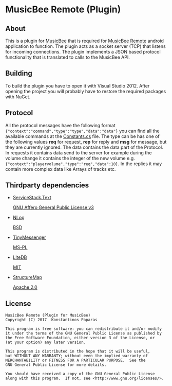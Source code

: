 MusicBee Remote (Plugin)
====================

About
-------
This is a plugin for [MusicBee](http://getmusicbee.com/) that is required for [MusicBee Remote](https://github.com/kelsos/mbrc) android application to function. The plugin acts as a socket server (TCP) that listens for incoming connections. The plugin implements a JSON based protocol functionality that is translated to calls to the MusicBee API.

Building
-------
To build the plugin you have to open it with Visual Studio 2012. After opening the project you will probably have to restore the required packages with NuGet.

Protocol
-------
All the protocol messages have the following format ``{"context":"command","type":"type","data":"data"}`` you can find all the available commands at the [Constants.cs](https://github.com/kelsos/mbrc-plugin/blob/development/AndroidRemote/Networking/Constants.cs) file. The type can be has one of the following values **req** for request, **rep** for reply and **msg** for message, but they are currently ignored. The data contains the data part of the Protocol. In requests it contains data send to the server for example during the volume change it contains the integer of the new volume e.g. `` {"context":"playervolume","type":"req","data":10}``. In the replies it may contain more complex data like Arrays of tracks etc.

Thirdparty dependencies
-------


*   [ServiceStack.Text](https://github.com/ServiceStack/ServiceStack.Text)
    
    [GNU Affero General Public License v3](http://www.gnu.org/licenses/agpl-3.0.html)

*   [NLog](https://github.com/NLog/NLog)

    [BSD](https://github.com/NLog/NLog/blob/master/LICENSE.txt)

*   [TinyMessenger](https://github.com/grumpydev/TinyMessenger)

    [MS-PL](https://github.com/grumpydev/TinyMessenger/blob/master/licence.txt)

*   [LiteDB](https://github.com/mbdavid/LiteDB)

    [MIT](https://github.com/mbdavid/LiteDB/blob/master/LICENSE)

*   [StructureMap](https://github.com/structuremap/structuremap/)

    [Apache 2.0](https://github.com/structuremap/structuremap/blob/master/LICENSE.TXT)

License
------

    MusicBee Remote (Plugin for MusicBee)
    Copyright (C) 2017  Konstantinos Paparas

    This program is free software: you can redistribute it and/or modify
    it under the terms of the GNU General Public License as published by
    the Free Software Foundation, either version 3 of the License, or
    (at your option) any later version.

    This program is distributed in the hope that it will be useful,
    but WITHOUT ANY WARRANTY; without even the implied warranty of
    MERCHANTABILITY or FITNESS FOR A PARTICULAR PURPOSE.  See the
    GNU General Public License for more details.

    You should have received a copy of the GNU General Public License
    along with this program.  If not, see <http://www.gnu.org/licenses/>.
